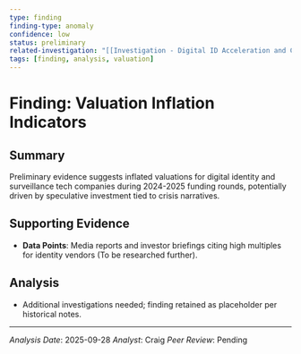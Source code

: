 ```yaml
---
type: finding
finding-type: anomaly
confidence: low
status: preliminary
related-investigation: "[[Investigation - Digital ID Acceleration and Corporate Consolidation]]"
tags: [finding, analysis, valuation]
---
```


# Finding: Valuation Inflation Indicators

## Summary
Preliminary evidence suggests inflated valuations for digital identity and surveillance tech companies during 2024-2025 funding rounds, potentially driven by speculative investment tied to crisis narratives.

## Supporting Evidence
- **Data Points**: Media reports and investor briefings citing high multiples for identity vendors (To be researched further).

## Analysis
- Additional investigations needed; finding retained as placeholder per historical notes.

---
*Analysis Date*: 2025-09-28
*Analyst*: Craig
*Peer Review*: Pending

